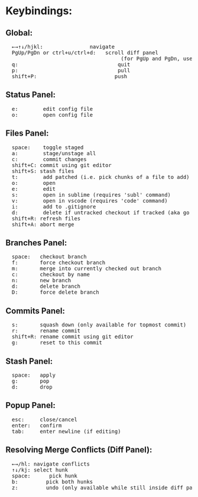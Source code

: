 # Keybindings:

## Global:

<pre>
  <kbd>←</kbd><kbd>→</kbd><kbd>↑</kbd><kbd>↓</kbd>/<kbd>h</kbd><kbd>j</kbd><kbd>k</kbd><kbd>l</kbd>:               navigate
  <kbd>PgUp</kbd>/<kbd>PgDn</kbd> or <kbd>ctrl</kbd>+<kbd>u</kbd>/<kbd>ctrl</kbd>+<kbd>d</kbd>:   scroll diff panel
                                     (for <kbd>PgUp</kbd> and <kbd>PgDn</kbd>, use <kbd>fn</kbd>+<kbd>up</kbd>/<kbd>fn</kbd>+<kbd>down</kbd> on osx)
  <kbd>q</kbd>:                                quit
  <kbd>p</kbd>:                                pull
  <kbd>shift</kbd>+<kbd>P</kbd>:                         push
</pre>

## Status Panel:

<pre>
  <kbd>e</kbd>:        edit config file
  <kbd>o</kbd>:        open config file
</pre>

## Files Panel:

<pre>
  <kbd>space</kbd>:    toggle staged
  <kbd>a</kbd>:        stage/unstage all
  <kbd>c</kbd>:        commit changes
  <kbd>shift</kbd>+<kbd>C</kbd>: commit using git editor
  <kbd>shift</kbd>+<kbd>S</kbd>: stash files
  <kbd>t</kbd>:        add patched (i.e. pick chunks of a file to add)
  <kbd>o</kbd>:        open
  <kbd>e</kbd>:        edit
  <kbd>s</kbd>:        open in sublime (requires 'subl' command)
  <kbd>v</kbd>:        open in vscode (requires 'code' command)
  <kbd>i</kbd>:        add to .gitignore
  <kbd>d</kbd>:        delete if untracked checkout if tracked (aka go away)
  <kbd>shift</kbd>+<kbd>R</kbd>: refresh files
  <kbd>shift</kbd>+<kbd>A</kbd>: abort merge
</pre>

## Branches Panel:

<pre>
  <kbd>space</kbd>:   checkout branch
  <kbd>f</kbd>:       force checkout branch
  <kbd>m</kbd>:       merge into currently checked out branch
  <kbd>c</kbd>:       checkout by name
  <kbd>n</kbd>:       new branch
  <kbd>d</kbd>:       delete branch
  <kbd>D</kbd>:       force delete branch
</pre>

## Commits Panel:

<pre>
  <kbd>s</kbd>:       squash down (only available for topmost commit)
  <kbd>r</kbd>:       rename commit
  <kbd>shift</kbd>+<kbd>R</kbd>: rename commit using git editor
  <kbd>g</kbd>:       reset to this commit
</pre>

## Stash Panel:

<pre>
  <kbd>space</kbd>:   apply
  <kbd>g</kbd>:       pop
  <kbd>d</kbd>:       drop
</pre>

## Popup Panel:

<pre>
  <kbd>esc</kbd>:     close/cancel
  <kbd>enter</kbd>:   confirm
  <kbd>tab</kbd>:     enter newline (if editing)
</pre>

## Resolving Merge Conflicts (Diff Panel):

<pre>
  <kbd>←</kbd><kbd>→</kbd>/<kbd>h</kbd><kbd>l</kbd>: navigate conflicts
  <kbd>↑</kbd><kbd>↓</kbd>/<kbd>k</kbd><kbd>j</kbd>: select hunk
  <kbd>space</kbd>:      pick hunk
  <kbd>b</kbd>:         pick both hunks
  <kbd>z</kbd>:         undo (only available while still inside diff panel)
</pre>
